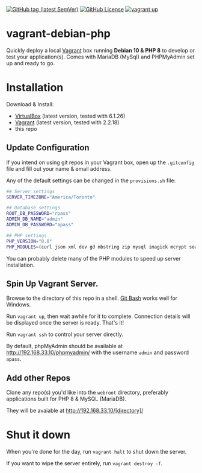 [![GitHub tag (latest SemVer)](https://img.shields.io/github/v/release/wesbuck/vagrant-debian-php?logo=github)](https://github.com/wesbuck/vagrant-debian-php/releases)
[![GitHub License](https://img.shields.io/github/license/wesbuck/vagrant-debian-php?logo=open-source-initiative)](https://opensource.org/licenses/MIT)
[![vagrant up](https://github.com/wesbuck/vagrant-debian-php/actions/workflows/vagrant-up.yml/badge.svg)](https://github.com/wesbuck/vagrant-debian-php/actions/workflows/vagrant-up.yml)

# vagrant-debian-php
Quickly deploy a local [Vagrant](https://www.vagrantup.com/) box running **Debian 10 &amp; PHP 8** to develop or test your application(s). Comes with MariaDB (MySql) and PHPMyAdmin set up and ready to go.

# Installation

Download & Install:
- [VirtualBox](https://www.virtualbox.org/wiki/Downloads) (latest version, tested with 6.1.26)
- [Vagrant](https://www.vagrantup.com/downloads.html) (latest version, tested with 2.2.18)
- this repo

## Update Configuration
If you intend on using git repos in your Vagrant box, open up the `.gitconfig` file and fill out your name & email address.

Any of the default settings can be changed in the `provisions.sh` file:
```bash
## Server settings
SERVER_TIMEZONE="America/Toronto"

## Database settings
ROOT_DB_PASSWORD="rpass"
ADMIN_DB_NAME="admin"
ADMIN_DB_PASSWORD="apass"

## PHP settings
PHP_VERSION="8.0"
PHP_MODULES=(curl json xml dev gd mbstring zip mysql imagick mcrypt soap cli memcached redis gmp mongodb odbc pgsql sqlite3 xsl)
```
You can probably delete many of the PHP modules to speed up server installation.
## Spin Up Vagrant Server.
Browse to the directory of this repo in a shell. [Git Bash](https://gitforwindows.org/) works well for Windows.

Run `vagrant up`, then wait awhile for it to complete. Connection details will be displayed once the server is ready. That's it!

Run `vagrant ssh` to control your server directly.

By default, phpMyAdmin should be available at http://192.168.33.10/phpmyadmin/ with the username `admin` and password `apass`.

## Add other Repos
Clone any repo(s) you'd like into the `webroot` directory, preferably applications built for PHP 8 & MySQL (MariaDB).

They will be avaiable at http://192.168.33.10/[directory]/

# Shut it down
When you're done for the day, run `vagrant halt` to shut down the server.

If you want to wipe the server entirely, run `vagrant destroy -f`.
